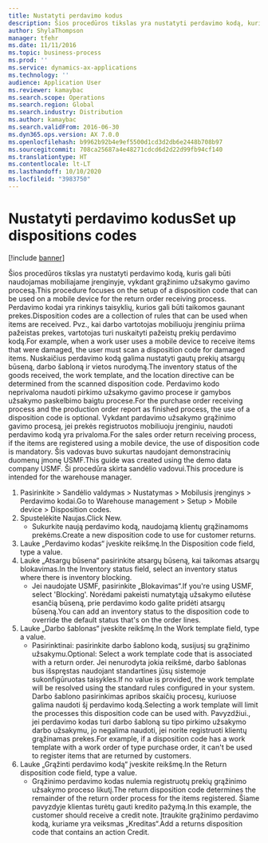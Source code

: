 ```yaml
---
title: Nustatyti perdavimo kodus
description: Šios procedūros tikslas yra nustatyti perdavimo kodą, kuris gali būti naudojamas mobiliajame įrenginyje, vykdant grąžinimo užsakymo gavimo procesą.
author: ShylaThompson
manager: tfehr
ms.date: 11/11/2016
ms.topic: business-process
ms.prod: ''
ms.service: dynamics-ax-applications
ms.technology: ''
audience: Application User
ms.reviewer: kamaybac
ms.search.scope: Operations
ms.search.region: Global
ms.search.industry: Distribution
ms.author: kamaybac
ms.search.validFrom: 2016-06-30
ms.dyn365.ops.version: AX 7.0.0
ms.openlocfilehash: b9962b92b4e9ef5500d1cd3d2db6e2448b708b97
ms.sourcegitcommit: 708ca25687a4e48271cdcd6d2d22d99fb94cf140
ms.translationtype: HT
ms.contentlocale: lt-LT
ms.lasthandoff: 10/10/2020
ms.locfileid: "3983750"
---
```

# <a name="set-up-dispositions-codes"></a><span data-ttu-id="7a3a0-103">Nustatyti perdavimo kodus</span><span class="sxs-lookup"><span data-stu-id="7a3a0-103">Set up dispositions codes</span></span>

[!include [banner](../../includes/banner.md)]

<span data-ttu-id="7a3a0-104">Šios procedūros tikslas yra nustatyti perdavimo kodą, kuris gali būti naudojamas mobiliajame įrenginyje, vykdant grąžinimo užsakymo gavimo procesą.</span><span class="sxs-lookup"><span data-stu-id="7a3a0-104">This procedure focuses on the setup of a disposition code that can be used on a mobile device for the return order receiving process.</span></span> <span data-ttu-id="7a3a0-105">Perdavimo kodai yra rinkinys taisyklių, kurios gali būti taikomos gaunant prekes.</span><span class="sxs-lookup"><span data-stu-id="7a3a0-105">Disposition codes are a collection of rules that can be used when items are received.</span></span> <span data-ttu-id="7a3a0-106">Pvz., kai darbo vartotojas mobiliuoju įrenginiu priima pažeistas prekes, vartotojas turi nuskaityti pažeistų prekių perdavimo kodą.</span><span class="sxs-lookup"><span data-stu-id="7a3a0-106">For example, when a work user uses a mobile device to receive items that were damaged, the user must scan a disposition code for damaged items.</span></span> <span data-ttu-id="7a3a0-107">Nuskaičius perdavimo kodą galima nustatyti gautų prekių atsargų būseną, darbo šabloną ir vietos nurodymą.</span><span class="sxs-lookup"><span data-stu-id="7a3a0-107">The inventory status of the goods received, the work template, and the location directive can be determined from the scanned disposition code.</span></span> <span data-ttu-id="7a3a0-108">Perdavimo kodo neprivaloma naudoti pirkimo užsakymo gavimo procese ir gamybos užsakymo paskelbimo baigtu procese.</span><span class="sxs-lookup"><span data-stu-id="7a3a0-108">For the purchase order receiving process and the production order report as finished process, the use of a disposition code is optional.</span></span> <span data-ttu-id="7a3a0-109">Vykdant pardavimo užsakymo grąžinimo gavimo procesą, jei prekės registruotos mobiliuoju įrenginiu, naudoti perdavimo kodą yra privaloma.</span><span class="sxs-lookup"><span data-stu-id="7a3a0-109">For the sales order return receiving process, if the items are registered using a mobile device, the use of disposition code is mandatory.</span></span>  <span data-ttu-id="7a3a0-110">Šis vadovas buvo sukurtas naudojant demonstracinių duomenų įmonę USMF.</span><span class="sxs-lookup"><span data-stu-id="7a3a0-110">This guide was created using the demo data company USMF.</span></span> <span data-ttu-id="7a3a0-111">Ši procedūra skirta sandėlio vadovui.</span><span class="sxs-lookup"><span data-stu-id="7a3a0-111">This procedure is intended for the warehouse manager.</span></span> 

1. <span data-ttu-id="7a3a0-112">Pasirinkite > Sandėlio valdymas > Nustatymas > Mobilusis įrenginys > Perdavimo kodai.</span><span class="sxs-lookup"><span data-stu-id="7a3a0-112">Go to Warehouse management > Setup > Mobile device > Disposition codes.</span></span>
2. <span data-ttu-id="7a3a0-113">Spustelėkite Naujas.</span><span class="sxs-lookup"><span data-stu-id="7a3a0-113">Click New.</span></span>
    * <span data-ttu-id="7a3a0-114">Sukurkite naują perdavimo kodą, naudojamą klientų grąžinamoms prekėms.</span><span class="sxs-lookup"><span data-stu-id="7a3a0-114">Create a new disposition code to use for customer returns.</span></span>  
3. <span data-ttu-id="7a3a0-115">Lauke „Perdavimo kodas“ įveskite reikšmę.</span><span class="sxs-lookup"><span data-stu-id="7a3a0-115">In the Disposition code field, type a value.</span></span>
4. <span data-ttu-id="7a3a0-116">Lauke „Atsargų būsena“ pasirinkite atsargų būseną, kai taikomas atsargų blokavimas.</span><span class="sxs-lookup"><span data-stu-id="7a3a0-116">In the Inventory status field, select an inventory status where there is inventory blocking.</span></span>
    * <span data-ttu-id="7a3a0-117">Jei naudojate USMF, pasirinkite „Blokavimas“.</span><span class="sxs-lookup"><span data-stu-id="7a3a0-117">If you're using USMF, select 'Blocking'.</span></span> <span data-ttu-id="7a3a0-118">Norėdami pakeisti numatytąją užsakymo eilutėse esančią būseną, prie perdavimo kodo galite pridėti atsargų būseną.</span><span class="sxs-lookup"><span data-stu-id="7a3a0-118">You can add an inventory status to the disposition code to override the default status that's on the order lines.</span></span>  
5. <span data-ttu-id="7a3a0-119">Lauke „Darbo šablonas“ įveskite reikšmę.</span><span class="sxs-lookup"><span data-stu-id="7a3a0-119">In the Work template field, type a value.</span></span>
    * <span data-ttu-id="7a3a0-120">Pasirinktinai: pasirinkite darbo šablono kodą, susijusį su grąžinimo užsakymu.</span><span class="sxs-lookup"><span data-stu-id="7a3a0-120">Optional: Select a work template code that is associated with a return order.</span></span> <span data-ttu-id="7a3a0-121">Jei nenurodyta jokia reikšmė, darbo šablonas bus išspręstas naudojant standartines jūsų sistemoje sukonfigūruotas taisykles.</span><span class="sxs-lookup"><span data-stu-id="7a3a0-121">If no value is provided, the work template will be resolved using the standard rules configured in your system.</span></span> <span data-ttu-id="7a3a0-122">Darbo šablono pasirinkimas apribos skaičių procesų, kuriuose galima naudoti šį perdavimo kodą.</span><span class="sxs-lookup"><span data-stu-id="7a3a0-122">Selecting a work template will limit the processes this disposition code can be used with.</span></span> <span data-ttu-id="7a3a0-123">Pavyzdžiui., jei perdavimo kodas turi darbo šabloną su tipo pirkimo užsakymo darbo užsakymu, jo negalima naudoti, jei norite registruoti klientų grąžinamas prekes.</span><span class="sxs-lookup"><span data-stu-id="7a3a0-123">For example, if a disposition code has a work template with a work order of type purchase order, it can't be used to register items that are returned by customers.</span></span>  
6. <span data-ttu-id="7a3a0-124">Lauke „Grąžinti perdavimo kodą“ įveskite reikšmę.</span><span class="sxs-lookup"><span data-stu-id="7a3a0-124">In the Return disposition code field, type a value.</span></span>
    * <span data-ttu-id="7a3a0-125">Grąžinimo perdavimo kodas nulemia registruotų prekių grąžinimo užsakymo proceso likutį.</span><span class="sxs-lookup"><span data-stu-id="7a3a0-125">The return disposition code determines the remainder of the return order process for the items registered.</span></span> <span data-ttu-id="7a3a0-126">Šiame pavyzdyje klientas turėtų gauti kredito pažymą.</span><span class="sxs-lookup"><span data-stu-id="7a3a0-126">In this example, the customer should receive a credit note.</span></span> <span data-ttu-id="7a3a0-127">Įtraukite grąžinimo perdavimo kodą, kuriame yra veiksmas „Kreditas“.</span><span class="sxs-lookup"><span data-stu-id="7a3a0-127">Add a returns disposition code that contains an action Credit.</span></span>  


